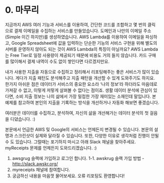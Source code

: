 # 0. 마무리 
지금까지 AWS 여러 기능과 서비스를 이용하여, 간단한 코드를 조합하고 몇 번의 클릭으로 결제 이메일을 수집하는 서비스를 만들었습니다. 도메인과 나만의 이메일 주소(Simple 이긴 하지만)를 생성하였습니다. AWS Lambda를 이용하여 이메일을 파싱하고, Google Spreadsheet에 값을 입력하는 단순한 기능의 서비스 구현을 위해 별도의 서버를 운영하지 않아도 되는 것이 AWS Lambda의 특징이 아닐까요? AWS Lambda는 Free Tier로 일정 사용량이 제공되기 때문에 비용도 거의 들지 않습니다. 카드 구매를 많이해서 결제 내역이 수도 없이 쌓인다면 다르겠지만요. 

내가 사용한 지출을 자동으로 수집하고 정리해서 리포팅해주는 좋은 서비스가 많이 있습니다. 게다가 지출 패턴도 분석해주고 지출 패턴을 개선할 수 있게 도와주기도 하지요. 한가지 아쉬운 점은 데이터가 서비스의 중요한 요소라 ‘나의 정보’라 하더라도 마음데로 가져갈 수 없고, 이렇게 저렇게 살펴볼 수 없다는 점이죠. 생활 데이터 분석에 관심이 있다면, 소비 지출 정보는 나의 삶에서 가장 밀접한 가장 재미있는 소재인데 말입니다. 본 예제를 참고하여 본인의 지출을 기록하는 방식을 개선하거나 자동화 해보면 좋겠습니다.

여러분은 데이터를 수집하고, 분석하여, 자신의 삶을 개선해가는 데이터 분석의 첫 걸음을 디뎠습니다. :) 

본문에서 언급한 AWS 및 Google의 서비스는 언제든지 변경될 수 있습니다. 본문의 설명과 스크린샷이 실제와 달라질 수 있습니다. 또한, 다양한 이유로 생각처럼 진행이 안될 수 도 있습니다. 그럴때는 포기하지 마시고 아래 Slack 채널을 찾아주세요. myReceipts 문제를 언제든지 도와드리겠습니다. :) 


1. awsgrug 슬랙에 가입하고 로그인 합니다. 
1-1. awskrug 슬랙 가입 방법  -  http://slack.awskr.org/
2. myreceipts 채널에 참여합니다.
3. 궁금하신 내용을 마음껏 물어보세요. 오류 리포팅도 환영합니다!
